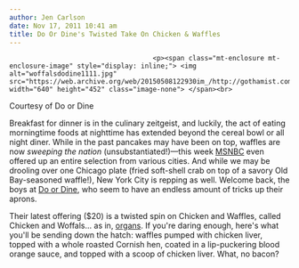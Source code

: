 ```yaml
---
author: Jen Carlson
date: Nov 17, 2011 10:41 am
title: Do Or Dine's Twisted Take On Chicken & Waffles
---
```


	
										<p><span class="mt-enclosure mt-enclosure-image" style="display: inline;"> <img alt="woffalsdodine1111.jpg" src="https://web.archive.org/web/20150508122930im_/http://gothamist.com/attachments/arts_jen/woffalsdodine1111.jpg" width="640" height="452" class="image-none"> </span><br>
<span class="photo_caption">Courtesy of Do or Dine</span></p>

<p>Breakfast for dinner is in the culinary zeitgeist, and luckily, the act of eating morningtime foods at nighttime has extended beyond the cereal bowl or all night diner. While in the past pancakes may have been on top, waffles are now <em>sweeping the nation</em> (unsubstantiated!)&#x2014;this week <a href="https://web.archive.org/web/20150508122930/http://bites.today.msnbc.msn.com/_news/2011/11/16/8839726-waffles-gone-wild-theyre-not-just-for-breakfast-anymore">MSNBC</a> even offered up an entire selection from various cities. And while we may be drooling over one Chicago plate (fried soft-shell crab on top of a savory Old Bay-seasoned waffle!), New York City is repping as well. Welcome back, the boys at <a href="https://web.archive.org/web/20150508122930/http://gothamist.com/tags/doordine">Do or Dine</a>, who seem to have an endless amount of tricks up their aprons.</p>

<p>Their latest offering ($20) is a twisted spin on Chicken and Waffles, called Chicken and Woffals... as in, <a href="https://web.archive.org/web/20150508122930/http://en.wikipedia.org/wiki/Offal">organs</a>. If you&apos;re daring enough, here&apos;s what you&apos;ll be sending down the hatch: waffles pumped with chicken liver, topped with a whole roasted Cornish hen, coated in a lip-puckering blood orange sauce, and topped with a scoop of chicken liver. What, no bacon?</p>					
										
									
				